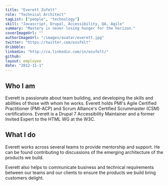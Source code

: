 ```yaml
---
title: "Everett Zufelt"
role: "Technical Architect"
tagList: ["people", "technology"]
skill: "Javascript, Drupal, Accessibility, QA, Agile"
summary: "Mastery is never losing hunger for the horizon."
coverImageUrl: ""
authorImageUrl: "/images/avatar/everett.jpg"
twitter: "https://twitter.com/ezufelt"
dribbble: 
linkedin: "http://ca.linkedin.com/in/ezufelt/"
github:
layout: employee
date: "2012-11-1"
---
```


## Who I am

Everett is passionate about team building, and developing the skills and abilities of those with whom he works. Everett holds PMI's Agile Certified Practitioner (PMI-ACP) and Scrum Alliance's Certified Scrummaster (CSM) certifications. Everett is a Drupal 7 Accessibility Maintainer and a former Invited Expert to the HTML WG at the W3C.

## What I do

Everett works across several teams to provide mentorship and support. He can be found contributing to discussions of the emerging architecture of the products we build.

Everett also helps to communicate business and technical requirements between our teams and our clients to ensure the products we build bring customers delight.
